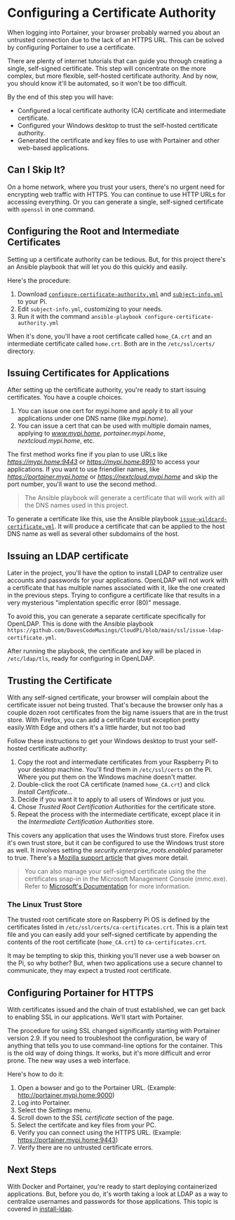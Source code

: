 # Configuring a Certificate Authority
When logging into Portainer, your browser probably warned you about an untrusted connection due to the lack of an HTTPS URL. This can be solved by configuring Portainer to use a certificate.

There are plenty of internet tutorials that can guide you through creating a single, self-signed certificate. This step will concentrate on the more complex, but more flexible, self-hosted certificate authority. And by now, you should know it'll be automated, so it won't be too difficult.

By the end of this step you will have:
* Configured a local certificate authority (CA) certificate and intermediate certificate.
* Configured your Windows desktop to trust the self-hosted certificate authority.
* Generated the certificate and key files to use with Portainer and other web-based applications.

## Can I Skip It?
On a home network, where you trust your users, there's no urgent need for encrypting web traffic with HTTPS. You can continue to use HTTP URLs for accessing everything. Or you can generate a single, self-signed certificate with `openssl` in one command.

## Configuring the Root and Intermediate Certificates
Setting up a certificate authority can be tedious. But, for this project there's an Ansible playbook that will let you do this quickly and easily.

Here's the procedure:
1. Download [`configure-certificate-authority.yml`](https://github.com/DavesCodeMusings/CloudPi/blob/main/ssl/configure-certificate-authority.yml) and [`subject-info.yml`](https://github.com/DavesCodeMusings/CloudPi/blob/main/ssl/subject-info.yml) to your Pi.
2. Edit `subject-info.yml`, customizing to your needs.
3. Run it with the command `ansible-playbook configure-certificate-authority.yml`

When it's done, you'll have a root certificate called `home_CA.crt` and an intermediate certificate called `home.crt`. Both are in the `/etc/ssl/certs/` directory.

## Issuing Certificates for Applications
After setting up the certificate authority, you're ready to start issuing certificates. You have a couple choices.

1. You can issue one cert for mypi.home and apply it to all your applications under one DNS name (like _mypi.home_).
2. You can issue a cert that can be used with multiple domain names, applying to _www.mypi.home_, _portainer.mypi.home_, _nextcloud.mypi.home_, etc.

The first method works fine if you plan to use URLs like _https://mypi.home:9443_ or _https://mypi.home:8910_ to access your applications. If you want to use friendlier names, like _https://portainer.mypi.home_ or _https://nextcloud.mypi.home_ and skip the port number, you'll want to use the second method. 

>The Ansible playbook will generate a certificate that will work with all the DNS names used in this project.

To generate a certificate like this, use the Ansible playbook [`issue-wildcard-certificate.yml`](https://github.com/DavesCodeMusings/CloudPi/blob/main/ssl/issue-wildcard-certificate.yml). It will produce a certificate that can be applied to the host DNS name as well as several other subdomains of the host.

## Issuing an LDAP certificate
Later in the project, you'll have the option to install LDAP to centralize user accounts and passwords for your applications. OpenLDAP will not work with a certificate that has multiple names associated with it, like the one created in the previous steps. Trying to configure a certificate like that results in a very mysterious "implentation specific error (80)" message.

To avoid this, you can generate a separate certificate specifically for OpenLDAP. This is done with the Ansible playbook `https://github.com/DavesCodeMusings/CloudPi/blob/main/ssl/issue-ldap-certificate.yml`.

After running the playbook, the certificate and key will be placed in `/etc/ldap/tls`, ready for configuring in OpenLDAP.

## Trusting the Certificate
With any self-signed certificate, your browser will complain about the certificate issuer not being trusted. That's because the browser only has a couple dozen root certificates from the big name issuers that are in the trust store. With Firefox, you can add a certificate trust exception pretty easily.With Edge and others it's a little harder, but not too bad

Follow these instructions to get your Windows desktop to trust your self-hosted certificate authority:
1. Copy the root and intermediate certificates from your Raspberry Pi to your desktop machine. You'll find them in `/etc/ssl/certs` on the Pi. Where you put them on the Windows machine doesn't matter.
2. Double-click the root CA certificate (named `home_CA.crt`) and click _Install Certificate..._
3. Decide if you want it to apply to all users of Windows or just you.
4. Chose _Trusted Root Certification Authorities_ for the certificate store.
5. Repeat the process with the intermediate certificate, except place it in the _Intermediate Certification Authorities_ store.

This covers any application that uses the Windows trust store. Firefox uses it's own trust store, but it can be configured to use the Windows trust store as well. It involves setting the _security.enterprise_roots.enabled_ parameter to true. There's a [Mozilla support article](https://support.mozilla.org/en-US/kb/setting-certificate-authorities-firefox) that gives more detail.

>You can also manage your self-signed certificate using the the certificates snap-in in the Microsoft Management Console (mmc.exe). Refer to [Microsoft's Documentation](https://docs.microsoft.com/en-us/dotnet/framework/wcf/feature-details/how-to-view-certificates-with-the-mmc-snap-in) for more information.

### The Linux Trust Store
The trusted root certificate store on Raspberry Pi OS is defined by the certificates listed in `/etc/ssl/certs/ca-certificates.crt`. This is a plain text file and you can easily add your self-signed certificate by appending the contents of the root certificate (`home_CA.crt`) to `ca-certificates.crt`.

It may be tempting to skip this, thinking you'll never use a web bowser on the Pi, so why bother? But, when two applications use a secure channel to communicate, they may expect a trusted root certificate.

## Configuring Portainer for HTTPS
With certificates issued and the chain of trust established, we can get back to enabling SSL in our applications. We'll start with Portainer.

The procedure for using SSL changed significantly starting with Portainer version 2.9. If you need to troubleshoot the configuration, be wary of anything that tells you to use command-line options for the container. This is the old way of doing things. It works, but it's more difficult and error prone. The new way uses a web interface.

Here's how to do it:
1. Open a bowser and go to the Portainer URL. (Example: http://portainer.mypi.home:9000)
2. Log into Portainer.
3. Select the _Settings_ menu.
4. Scroll down to the _SSL certificate_ section of the page.
5. Select the certifcate and key files from your PC.
6. Verify you can connect using the HTTPS URL. (Example: https://portainer.mypi.home:9443)
7. Verify there are no untrusted certificate errors.

## Next Steps
With Docker and Portainer, you're ready to start deploying containerized applications. But, before you do, it's worth taking a look at LDAP as a way to centralize usernames and passwords for those applications. This topic is covered in [install-ldap](install-ldap.md).
